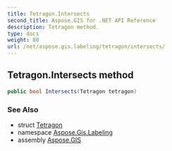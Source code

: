 ```yaml
---
title: Tetragon.Intersects
second_title: Aspose.GIS for .NET API Reference
description: Tetragon method. 
type: docs
weight: 80
url: /net/aspose.gis.labeling/tetragon/intersects/
---
```

## Tetragon.Intersects method

```csharp
public bool Intersects(Tetragon tetragon)
```

### See Also

* struct [Tetragon](../)
* namespace [Aspose.Gis.Labeling](../../tetragon/)
* assembly [Aspose.GIS](../../../)


